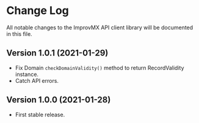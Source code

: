 # Change Log

All notable changes to the ImprovMX API client library will be documented in this file.

## Version 1.0.1 (2021-01-29)

* Fix Domain `checkDomainValidity()` method to return RecordValidity instance.
* Catch API errors.

## Version 1.0.0 (2021-01-28)

* First stable release.

